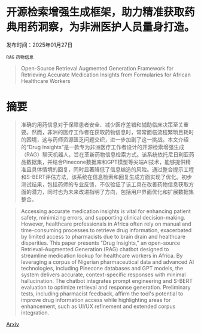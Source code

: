 # 开源检索增强生成框架，助力精准获取药典用药洞察，为非洲医护人员量身打造。

发布时间：2025年01月27日

`RAG` `药物信息`

> Open-Source Retrieval Augmented Generation Framework for Retrieving Accurate Medication Insights from Formularies for African Healthcare Workers

# 摘要

> 准确的用药信息对于保障患者安全、减少医疗差错和辅助临床决策至关重要。然而，非洲的医疗工作者在获取药物信息时，常常面临流程繁琐且耗时的困境，这与药师资源匮乏问题交织，进一步加剧了这一挑战。本文介绍的“Drug Insights”是一款专为非洲医疗工作者设计的开源检索增强生成（RAG）聊天机器人，旨在革新药物信息检索方式。该系统依托尼日利亚药品数据集，并结合Pinecone数据库和GPT模型等尖端AI技术，能够提供精准且具体情境的回复，同时显著降低了信息编造的风险。通过整合提示工程和S-BERT评估方法，该系统在信息检索和回复生成方面实现了优化。初步测试结果，包括药师的专业反馈，不仅验证了该工具在改善药物信息获取方面的潜力，同时也为未来改进指明了方向，包括用户界面优化和扩展数据集整合。

> Accessing accurate medication insights is vital for enhancing patient safety, minimizing errors, and supporting clinical decision-making. However, healthcare professionals in Africa often rely on manual and time-consuming processes to retrieve drug information, exacerbated by limited access to pharmacists due to brain drain and healthcare disparities. This paper presents "Drug Insights," an open-source Retrieval-Augmented Generation (RAG) chatbot designed to streamline medication lookup for healthcare workers in Africa. By leveraging a corpus of Nigerian pharmaceutical data and advanced AI technologies, including Pinecone databases and GPT models, the system delivers accurate, context-specific responses with minimal hallucination. The chatbot integrates prompt engineering and S-BERT evaluation to optimize retrieval and response generation. Preliminary tests, including pharmacist feedback, affirm the tool's potential to improve drug information access while highlighting areas for enhancement, such as UI/UX refinement and extended corpus integration.

[Arxiv](https://arxiv.org/abs/2502.15722)